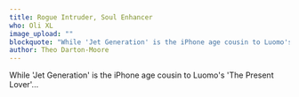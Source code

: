 ```yaml
---
title: Rogue Intruder, Soul Enhancer
who: Oli XL
image_upload: ""
blockquote: "While 'Jet Generation' is the iPhone age cousin to Luomo's 'The Present Lover'..."
author: Theo Darton-Moore
---
```

While 'Jet Generation' is the iPhone age cousin to Luomo's 'The Present Lover'...